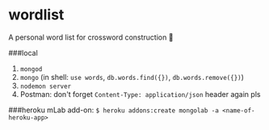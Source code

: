 # wordlist
A personal word list for crossword construction 🤪

###local
1. `mongod`
2. `mongo` (in shell: `use words`, `db.words.find({})`, `db.words.remove({})`)
3. `nodemon server`
4. Postman: don't forget `Content-Type: application/json` header again pls

###heroku
mLab add-on: `$ heroku addons:create mongolab -a <name-of-heroku-app>`